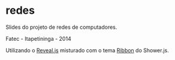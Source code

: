 redes
=====

Slides do projeto de redes de computadores.

Fatec - Itapetininga - 2014

Utilizando o [Reveal.js](https://github.com/hakimel/reveal.js/) misturado com o
tema [Ribbon](https://github.com/shower/ribbon) do Shower.js.
